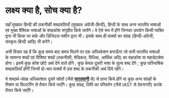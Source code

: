 # लक्ष्य क्या है, सोच क्या है?
यहाँ मुख्यतः हिन्दी की तकनीकी शब्दावलियाँ (मुख्यतः अंग्रेजी-हिन्दी), हिन्दी के साथ अन्य भारतीय भाषाओं एवं मुख्य वैश्विक भाषाओं के शब्दकोश संगृहीत किये जायेंगे। वे ऐसे रूप में होंगे जिनका उपयोग किसी व्यक्ति द्वारा भी किया जा सके और डिजिटल मशीन द्वारा भी। इसके साथ ही वाक्यों का संग्रह (हिन्दी-अंग्रेजी, संस्कृत-हिन्दी आदि) भी करेंगे।

अभी विचार यह है कि कुछ समय बाद समय मिलने पर एक अप्लिकेशन बनाऊँगा जो सभी भारतीय भाषाओं के सामान्य शब्दों एवं विशिष्ट शब्दों (तकनीकी, मेडिकल, विधिक, आर्थिक अदि) का महाकोश या महाडेटाबेस होगा। इसमें कुछ कोश छोटे अर्थ देने वाले होंगे ; कुछ केवल दूसरी भाषा के तुल्य शब्द देंगे ; कुछ पारिभाषिक शब्दावलियाँ होंगीं जिनमें दो-चार वाक्यों में उस शब्द के तकनीकी अर्थ दिये रहेंगे। 

ये शब्दार्थ-संग्रह अधिकांशतः दूसरे स्रोतों (जैसे <a href="https://bharatavani.in/"> <b>भारतवाणी</b></a> से) से प्राप्त किये होंगे या कुछ अन्य संग्रहों के मिश्रण या फिल्टरिंग से तैयार किये जाएँगे। कुछ संग्रह, लिपि का परिवर्तन (जैसे IAST से देवनागरी) करके तैयार किये जाएँगे।
